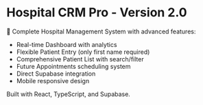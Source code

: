 # Hospital CRM Pro - Version 2.0

🏥 Complete Hospital Management System with advanced features:
- Real-time Dashboard with analytics
- Flexible Patient Entry (only first name required)  
- Comprehensive Patient List with search/filter
- Future Appointments scheduling system
- Direct Supabase integration
- Mobile responsive design

Built with React, TypeScript, and Supabase.
